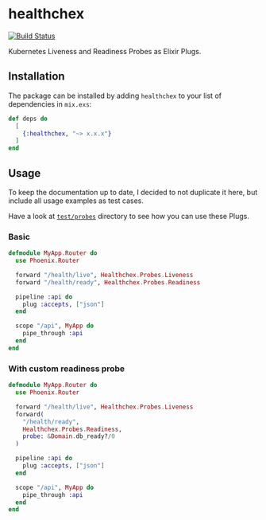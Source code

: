 # healthchex

[![Build Status](https://travis-ci.org/KamilLelonek/healthchex.svg?branch=master)](https://travis-ci.org/KamilLelonek/healthchex)

Kubernetes Liveness and Readiness Probes as Elixir Plugs.

## Installation

The package can be installed by adding `healthchex` to your list of dependencies in `mix.exs`:

```elixir
def deps do
  [
    {:healthchex, "~> x.x.x"}
  ]
end
```

## Usage

To keep the documentation up to date, I decided to not duplicate it here, but include all usage examples as test cases.

Have a look at [`test/probes`](./test/probes) directory to see how you can use these Plugs.

### Basic

```elixir
defmodule MyApp.Router do
  use Phoenix.Router

  forward "/health/live", Healthchex.Probes.Liveness
  forward "/health/ready", Healthchex.Probes.Readiness

  pipeline :api do
    plug :accepts, ["json"]
  end

  scope "/api", MyApp do
    pipe_through :api
  end
end
```

### With custom readiness probe

```elixir
defmodule MyApp.Router do
  use Phoenix.Router

  forward "/health/live", Healthchex.Probes.Liveness
  forward(
    "/health/ready",
    Healthchex.Probes.Readiness,
    probe: &Domain.db_ready?/0
  )

  pipeline :api do
    plug :accepts, ["json"]
  end

  scope "/api", MyApp do
    pipe_through :api
  end
end
```
